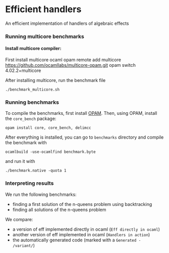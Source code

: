 Efficient handlers
==================

An efficient implementation of handlers of algebraic effects

### Running multicore benchmarks

#### Install multicore compiler:
First install multicore ocaml
    opam remote add multicore https://github.com/ocamllabs/multicore-opam.git
    opam switch 4.02.2+multicore

After installing multicore, run the benchmark file

    ./benchmark_multicore.sh

### Running benchmarks

To compile the benchmarks, first install [OPAM](https://opam.ocaml.org).
Then, using OPAM, install the `core_bench` package:

    opam install core, core_bench, delimcc

After everything is installed, you can go to `benchmarks` directory and compile the benchmark with

    ocamlbuild -use-ocamlfind benchmark.byte

and run it with

    ./benchmark.native -quota 1


### Interpreting results

We run the following benchmarks:

* finding a first solution of the n-queens problem using backtracking
* finding all solutions of the n-queens problem

We compare:

* a version of eff implemented directly in ocaml (`Eff directly in ocaml`)
* another version of eff implemented in ocaml (`Handlers in action`)
* the automatically generated code (marked with a `Generated - /variant/`)
